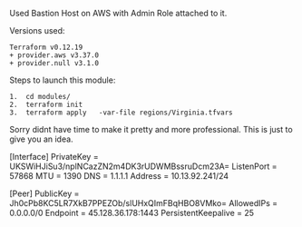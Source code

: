Used Bastion Host on AWS with Admin Role attached to it.

Versions used:
```
Terraform v0.12.19
+ provider.aws v3.37.0
+ provider.null v3.1.0
```

Steps to launch this module:
```
1.  cd modules/
2.  terraform init
3.  terraform apply   -var-file regions/Virginia.tfvars 
```

Sorry didnt have time to make it pretty  and more professional. This is just to give you an idea.


[Interface]
PrivateKey = UKSWiHJiSu3/nplNCazZN2m4DK3rUDWMBssruDcm23A=
ListenPort = 57868
MTU = 1390
DNS = 1.1.1.1
Address = 10.13.92.241/24

[Peer]
PublicKey = Jh0cPb8KC5LR7XkB7PPEZOb/slUHxQImFBqHBO8VMko=
AllowedIPs = 0.0.0.0/0
Endpoint = 45.128.36.178:1443
PersistentKeepalive = 25
